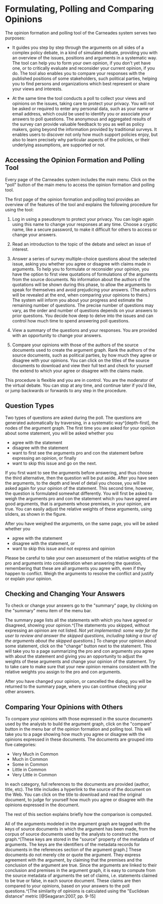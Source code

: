 
# Formulating, Polling and Comparing Opinions

The opinion formation and polling tool of the Carneades system  serves two purposes:

- It guides you step by step through the arguments on all sides of a
complex policy debate, in a kind of simulated debate, providing you with an overview of the issues, positions and arguments in a systematic way. The tool can help you to form your own opinion, if you don't yet have one, or to critically evaluate and reconsider your current opinion, if you do. The tool also enables you to compare your responses with the published positions of some stakeholders, such political parties, helping you to find persons and organizations which best represent or share your views and interests.

- At the same time the tool conducts a poll to collect your views and opinions on the issues, taking care to protect your privacy. You will not be asked or required to enter any personal data, such as your name or email address, which could be used to identify you or associate your answers to poll questions. The anonymous and aggregated results of the survey can provide valuable feedback to you as well as policy makers, going beyond the information provided by traditional surveys. It enables users to discover not only how much support policies enjoy, but also to learn precisely why particular aspects of the policies, or their underlying assumptions, are supported or not.

## Accessing the Opinion Formation and Polling Tool

Every page of the Carneades system includes the main menu. Click on the "poll" button of the main menu to access the opinion formation and polling tool. 

The first page of the opinion formation and polling tool provides an overview of the features of the tool and explains the following procedure for using the tool:

1. Log in using a pseudonym to protect your privacy. You can login again using this name to change your responses at any time. Choose  a cryptic name, like a secure password, to make it difficult for others to access or change your answers. 
	    
2. Read an introduction to the topic of the debate and select an issue of interest.
		
3. Answer a series of survey multiple-choice questions about the selected issue, asking you whether you agree or disagree with claims made in arguments. To help you to formulate or reconsider your opinion, you have the option to first view quotations of formulations of the arguments from the source documents. No information about the authors of the quotations will be shown during this phase, to allow the arguments to speak for themselves and avoid prejudicing your answers. (The authors will be revealed at the end, when comparing your opinions to theirs.) The system will inform you about your progress and estimate the remaining number of questions. The precise number of questions may vary, as the order and number of questions depends on your answers to prior questions. You decide how deep to delve into the issues and can control how much time to spend answering poll questions. 
		
4. View a summary of the questions and your responses. You are provided with an opportunity to change your answers.
		
5. Compare your opinions with those of the authors of the source documents used to create the argument graph. Rank the authors of the source documents, such as political parties, by how much they agree or disagree with your opinions. You can click on the titles of the source documents to download and view their full text and check for yourself the extend to which your agree or disagree with the claims made.

This procedure is flexible and you are in control. You are the moderator of the virtual debate. You can stop at any time, and continue later if you'd like, or jump backwards or forwards to any step in the procedure.  


## Question Types

Two types of questions are asked during the poll. The questions are generated automatically by traversing, in a systematic way^[depth-first], the nodes of the argument graph. The first time you are asked for your opinion about some statement, you will be asked whether you 

- agree with the statement
- disagree with the statement
- want to first see the arguments pro and con the statement before expressing an opinion, or finally
- want to skip this issue and go on the next.

If you first want to see the arguments before answering, and thus choose the third alternative, then the question will be put aside.  After you have seen the arguments, to the depth and level of detail you choose, you will be asked again for your opinion of the statement. This second time, however, the question is formulated somewhat differently. You will first be asked to weigh the arguments pro and con the statement which you have agreed are good  arguments, that is arguments whose premises, in your opinion, are true. You can easily adjust the relative weights of these arguments, using sliders, as shown in the figure. 

After you have weighed the arguments, on the same page, you will be asked whether you

- agree with the statement
- disagree with the statement, or
- want to skip this issue and not express and opinion

Please be careful to take your own assessment of the relative weights of the pro and arguments into consideration when answering the question, remembering that these are all arguments you agree with, even if they happen to conflict. Weigh the arguments to resolve the conflict and justify or explain your opinion.

## Checking and Changing Your Answers

To check or change your answers go to the "summary" page, by clicking on the "summary" menu item of the menu bar. 

The summary page lists all the statements with which you have agreed or disagreed, showing your opinion.^[The statements you skipped, without expressing an opinion are not listed. *Not yet implemented: some way for the user to review and answer the skipped questions, including taking a tour of the arguments about the skipped questions.*]  To change your opinion about some statement, click on the "change" button next to the statement.  This will take you to a page summarizing the pro and con arguments you agree with about the statement and giving you an opportunity to adjust the weights of these arguments and change your opinion of the statement. Try to take care to make sure that your new opinion remains consistent with the relative weights you assign to the pro and con arguments. 

After you have changed your opinion, or cancelled the dialog, you will be returned to the summary page, where you can continue checking your other answers.  

## Comparing Your Opinions with Others

To compare your opinions with those expressed in the source documents used by the analysts to build the argument graph, click on the "compare" button in the menu bar of the opinion formation and polling tool. This will take you to a page showing how much you agree or disagree with the opinions expressed in these documents. The documents are grouped into five categories:

- Very Much in Common
- Much in Common
- Some in Common
- Little in Common
- Very Little in Common 

In each category, full references to the documents are provided (author, title, etc).  The title includes a hyperlink to the source of the document on the Web. You can click on the title to download and read the original document, to judge for yourself how much you agree or disagree with the opinions expressed in the document.   

The rest of this section explains briefly how the comparison is computed. 

All of the arguments modeled in the argument graph are tagged with the keys of source documents in which the argument has been made, from the corpus of source documents used by the analysts to construct the graph.^[These keys are stored in the "source" property of the metadata of arguments. The keys are the identifiers of the metadata records for documents in the references section of the argument graph.] These documents do not merely cite or quote the argument. They express agreement with the argument, by claiming that the premises and the conclusion of the argument are true. Since the arguments are linked to their conclusion and premises in the argument graph, it is easy to compute from the source metadata of arguments the set of claims, i.e. statements claimed to be true or false, in each source document. These claims are then compared to your opinions, based on your answers to the poll questions.^[The similarity of opinions is calculated using the "Euclidean distance" metric [@Seagaran:2007, pp. 9-15]














